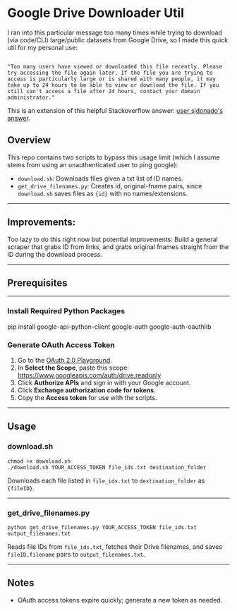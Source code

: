 # Google Drive Downloader Util

I ran into this particular message too many times while trying to download (via code/CLI) large/public datasets from Google Drive, so I made this quick util for my personal use:

```

"Too many users have viewed or downloaded this file recently. Please try accessing the file again later. If the file you are trying to access is particularly large or is shared with many people, it may take up to 24 hours to be able to view or download the file. If you still can't access a file after 24 hours, contact your domain administrator."

```

This is an extension of this helpful Stackoverflow answer: [user sjdonado's answer](https://stackoverflow.com/a/67550427).

## Overview
This repo contains two scripts to bypass this usage limit (which I assume stems from using an unauthenticated user to ping google):

- `download.sh`: Downloads files given a txt list of ID names.
- `get_drive_filenames.py`: Creates id, original-fname pairs, since `download.sh` saves files as `{id}` with no names/extensions. 

---

## Improvements:

Too lazy to do this right now but potential improvements:
Build a general scraper that grabs ID from links, and grabs original fnames straight from the ID during the download process.

---

## Prerequisites

---

### Install Required Python Packages
pip install google-api-python-client google-auth google-auth-oauthlib

### Generate OAuth Access Token
1. Go to the [OAuth 2.0 Playground](https://developers.google.com/oauthplayground/).
2. In **Select the Scope**, paste this scope: https://www.googleapis.com/auth/drive.readonly
3. Click **Authorize APIs** and sign in with your Google account.
4. Click **Exchange authorization code for tokens**.
5. Copy the **Access token** for use with the scripts.

---

## Usage

### download.sh

```
chmod +x download.sh
./download.sh YOUR_ACCESS_TOKEN file_ids.txt destination_folder
```

Downloads each file listed in `file_ids.txt` to `destination_folder` as `{fileID}`.

---

### get_drive_filenames.py

```
python get_drive_filenames.py YOUR_ACCESS_TOKEN file_ids.txt output_filenames.txt
```

Reads file IDs from `file_ids.txt`, fetches their Drive filenames, and saves `fileID,filename` pairs to `output_filenames.txt`.

---

## Notes

- OAuth access tokens expire quickly; generate a new token as needed.





